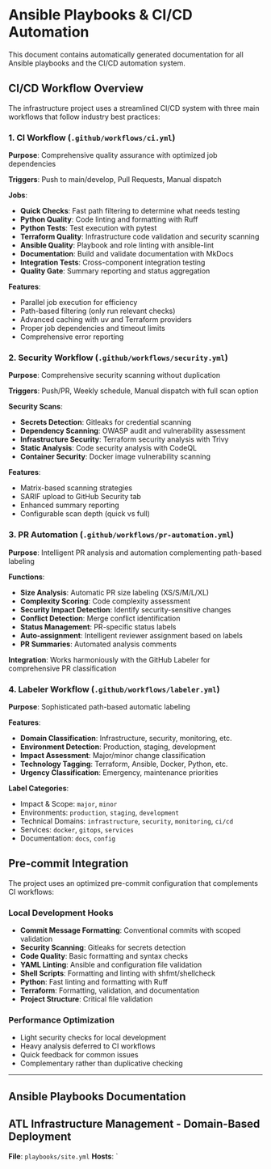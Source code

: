 # Ansible Playbooks & CI/CD Automation

This document contains automatically generated documentation for all Ansible playbooks and the CI/CD automation system.

## CI/CD Workflow Overview

The infrastructure project uses a streamlined CI/CD system with three main workflows that follow industry best practices:

### 1. CI Workflow (`.github/workflows/ci.yml`)

**Purpose**: Comprehensive quality assurance with optimized job dependencies

**Triggers**: Push to main/develop, Pull Requests, Manual dispatch

**Jobs**:

- **Quick Checks**: Fast path filtering to determine what needs testing
- **Python Quality**: Code linting and formatting with Ruff
- **Python Tests**: Test execution with pytest
- **Terraform Quality**: Infrastructure code validation and security scanning
- **Ansible Quality**: Playbook and role linting with ansible-lint
- **Documentation**: Build and validate documentation with MkDocs
- **Integration Tests**: Cross-component integration testing
- **Quality Gate**: Summary reporting and status aggregation

**Features**:

- Parallel job execution for efficiency
- Path-based filtering (only run relevant checks)
- Advanced caching with uv and Terraform providers
- Proper job dependencies and timeout limits
- Comprehensive error reporting

### 2. Security Workflow (`.github/workflows/security.yml`)

**Purpose**: Comprehensive security scanning without duplication

**Triggers**: Push/PR, Weekly schedule, Manual dispatch with full scan option

**Security Scans**:

- **Secrets Detection**: Gitleaks for credential scanning
- **Dependency Scanning**: OWASP audit and vulnerability assessment
- **Infrastructure Security**: Terraform security analysis with Trivy
- **Static Analysis**: Code security analysis with CodeQL
- **Container Security**: Docker image vulnerability scanning

**Features**:

- Matrix-based scanning strategies
- SARIF upload to GitHub Security tab
- Enhanced summary reporting
- Configurable scan depth (quick vs full)

### 3. PR Automation (`.github/workflows/pr-automation.yml`)

**Purpose**: Intelligent PR analysis and automation complementing path-based labeling

**Functions**:

- **Size Analysis**: Automatic PR size labeling (XS/S/M/L/XL)
- **Complexity Scoring**: Code complexity assessment
- **Security Impact Detection**: Identify security-sensitive changes
- **Conflict Detection**: Merge conflict identification
- **Status Management**: PR-specific status labels
- **Auto-assignment**: Intelligent reviewer assignment based on labels
- **PR Summaries**: Automated analysis comments

**Integration**: Works harmoniously with the GitHub Labeler for comprehensive PR classification

### 4. Labeler Workflow (`.github/workflows/labeler.yml`)

**Purpose**: Sophisticated path-based automatic labeling

**Features**:

- **Domain Classification**: Infrastructure, security, monitoring, etc.
- **Environment Detection**: Production, staging, development
- **Impact Assessment**: Major/minor change classification
- **Technology Tagging**: Terraform, Ansible, Docker, Python, etc.
- **Urgency Classification**: Emergency, maintenance priorities

**Label Categories**:

- Impact & Scope: `major`, `minor`
- Environments: `production`, `staging`, `development`
- Technical Domains: `infrastructure`, `security`, `monitoring`, `ci/cd`
- Services: `docker`, `gitops`, `services`
- Documentation: `docs`, `config`

## Pre-commit Integration

The project uses an optimized pre-commit configuration that complements CI workflows:

### Local Development Hooks

- **Commit Message Formatting**: Conventional commits with scoped validation
- **Security Scanning**: Gitleaks for secrets detection
- **Code Quality**: Basic formatting and syntax checks
- **YAML Linting**: Ansible and configuration file validation
- **Shell Scripts**: Formatting and linting with shfmt/shellcheck
- **Python**: Fast linting and formatting with Ruff
- **Terraform**: Formatting, validation, and documentation
- **Project Structure**: Critical file validation

### Performance Optimization

- Light security checks for local development
- Heavy analysis deferred to CI workflows
- Quick feedback for common issues
- Complementary rather than duplicative checking

---

## Ansible Playbooks Documentation

## ATL Infrastructure Management - Domain-Based Deployment

**File**: `playbooks/site.yml`
**Hosts**: `
